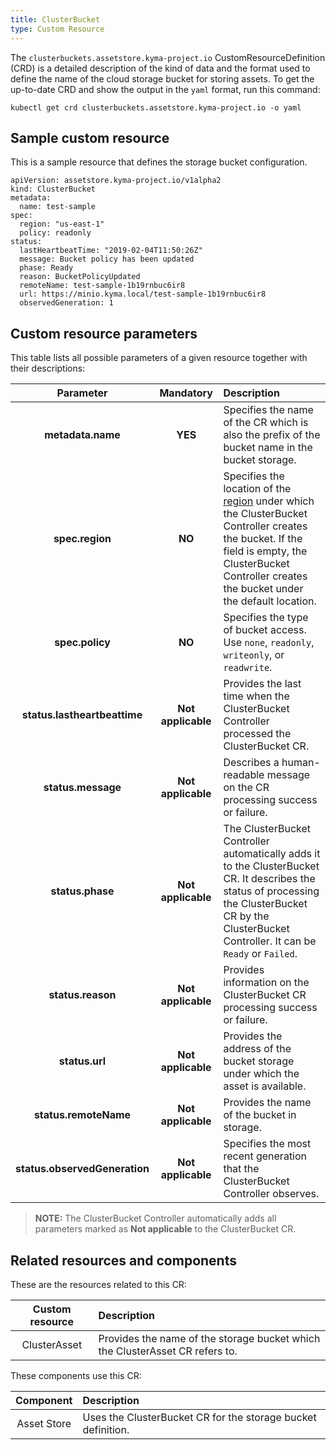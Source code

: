 ```yaml
---
title: ClusterBucket
type: Custom Resource
---
```


The `clusterbuckets.assetstore.kyma-project.io` CustomResourceDefinition (CRD) is a detailed description of the kind of data and the format used to define the name of the cloud storage bucket for storing assets. To get the up-to-date CRD and show the output in the `yaml` format, run this command:

```
kubectl get crd clusterbuckets.assetstore.kyma-project.io -o yaml
```

## Sample custom resource

This is a sample resource that defines the storage bucket configuration.

```
apiVersion: assetstore.kyma-project.io/v1alpha2
kind: ClusterBucket
metadata:
  name: test-sample
spec:
  region: "us-east-1"
  policy: readonly
status:
  lastHeartbeatTime: "2019-02-04T11:50:26Z"
  message: Bucket policy has been updated
  phase: Ready
  reason: BucketPolicyUpdated
  remoteName: test-sample-1b19rnbuc6ir8
  url: https://minio.kyma.local/test-sample-1b19rnbuc6ir8
  observedGeneration: 1
```

## Custom resource parameters

This table lists all possible parameters of a given resource together with their descriptions:


| Parameter   |      Mandatory      |  Description |
|:----------:|:-------------:|:------|
| **metadata.name** |    **YES**   | Specifies the name of the CR which is also the prefix of the bucket name in the bucket storage. |
| **spec.region** |    **NO**   | Specifies the location of the [region](https://github.com/kyma-project/kyma/blob/master/components/assetstore-controller-manager/config/crds/assetstore_v1alpha1_bucket.yaml#L34) under which the ClusterBucket Controller creates the bucket. If the field is empty, the ClusterBucket Controller creates the bucket under the default location. |
| **spec.policy** | **NO** | Specifies the type of bucket access. Use `none`, `readonly`, `writeonly`, or `readwrite`. |
| **status.lastheartbeattime** |    **Not applicable**    | Provides the last time when the ClusterBucket Controller processed the ClusterBucket CR. |
| **status.message** |    **Not applicable**    | Describes a human-readable message on the CR processing success or failure. |
| **status.phase** |    **Not applicable**    | The ClusterBucket Controller automatically adds it to the ClusterBucket CR. It describes the status of processing the ClusterBucket CR by the ClusterBucket Controller. It can be `Ready` or `Failed`. |
| **status.reason** |    **Not applicable**    | Provides information on the ClusterBucket CR processing success or failure. |
| **status.url** |    **Not applicable**   | Provides the address of the bucket storage under which the asset is available. |
| **status.remoteName** |    **Not applicable**   | Provides the name of the bucket in storage. |
| **status.observedGeneration** |    **Not applicable**   | Specifies the most recent generation that the ClusterBucket Controller observes. |

> **NOTE:** The ClusterBucket Controller automatically adds all parameters marked as **Not applicable** to the ClusterBucket CR.

## Related resources and components

These are the resources related to this CR:

| Custom resource |   Description |
|:----------:|:------|
| ClusterAsset |  Provides the name of the storage bucket which the ClusterAsset CR refers to. |

These components use this CR:

| Component   |   Description |
|:----------:|:------|
| Asset Store |  Uses the ClusterBucket CR for the storage bucket definition. |
